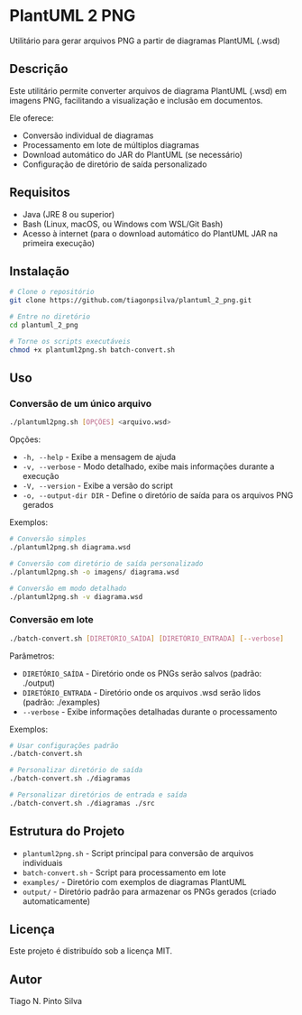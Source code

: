 # PlantUML 2 PNG

Utilitário para gerar arquivos PNG a partir de diagramas PlantUML (.wsd)

## Descrição

Este utilitário permite converter arquivos de diagrama PlantUML (.wsd) em imagens PNG, facilitando a visualização e inclusão em documentos. 

Ele oferece:
- Conversão individual de diagramas
- Processamento em lote de múltiplos diagramas
- Download automático do JAR do PlantUML (se necessário)
- Configuração de diretório de saída personalizado

## Requisitos

- Java (JRE 8 ou superior)
- Bash (Linux, macOS, ou Windows com WSL/Git Bash)
- Acesso à internet (para o download automático do PlantUML JAR na primeira execução)

## Instalação

```bash
# Clone o repositório
git clone https://github.com/tiagonpsilva/plantuml_2_png.git

# Entre no diretório
cd plantuml_2_png

# Torne os scripts executáveis
chmod +x plantuml2png.sh batch-convert.sh
```

## Uso

### Conversão de um único arquivo

```bash
./plantuml2png.sh [OPÇÕES] <arquivo.wsd>
```

Opções:
- `-h, --help` - Exibe a mensagem de ajuda
- `-v, --verbose` - Modo detalhado, exibe mais informações durante a execução
- `-V, --version` - Exibe a versão do script
- `-o, --output-dir DIR` - Define o diretório de saída para os arquivos PNG gerados

Exemplos:
```bash
# Conversão simples
./plantuml2png.sh diagrama.wsd

# Conversão com diretório de saída personalizado
./plantuml2png.sh -o imagens/ diagrama.wsd

# Conversão em modo detalhado
./plantuml2png.sh -v diagrama.wsd
```

### Conversão em lote

```bash
./batch-convert.sh [DIRETÓRIO_SAÍDA] [DIRETÓRIO_ENTRADA] [--verbose]
```

Parâmetros:
- `DIRETÓRIO_SAÍDA` - Diretório onde os PNGs serão salvos (padrão: ./output)
- `DIRETÓRIO_ENTRADA` - Diretório onde os arquivos .wsd serão lidos (padrão: ./examples)
- `--verbose` - Exibe informações detalhadas durante o processamento

Exemplos:
```bash
# Usar configurações padrão
./batch-convert.sh

# Personalizar diretório de saída
./batch-convert.sh ./diagramas

# Personalizar diretórios de entrada e saída
./batch-convert.sh ./diagramas ./src
```

## Estrutura do Projeto

- `plantuml2png.sh` - Script principal para conversão de arquivos individuais
- `batch-convert.sh` - Script para processamento em lote
- `examples/` - Diretório com exemplos de diagramas PlantUML
- `output/` - Diretório padrão para armazenar os PNGs gerados (criado automaticamente)

## Licença

Este projeto é distribuído sob a licença MIT.

## Autor

Tiago N. Pinto Silva
